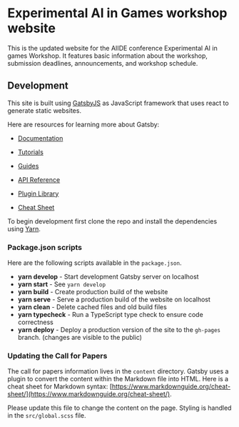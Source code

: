 # Experimental AI in Games workshop website

This is the updated website for the AIIDE conference Experimental AI
in games Workshop. It features basic information about the workshop,
submission deadlines, announcements, and workshop schedule.

## Development

This site is built using [GatsbyJS](https://www.gatsbyjs.com/) as
JavaScript framework that uses react to generate static websites.

Here are resources for learning more about Gatsby:

- [Documentation](https://www.gatsbyjs.com/docs/?utm_source=starter&utm_medium=readme&utm_campaign=minimal-starter-ts)

- [Tutorials](https://www.gatsbyjs.com/tutorial/?utm_source=starter&utm_medium=readme&utm_campaign=minimal-starter-ts)

- [Guides](https://www.gatsbyjs.com/tutorial/?utm_source=starter&utm_medium=readme&utm_campaign=minimal-starter-ts)

- [API Reference](https://www.gatsbyjs.com/docs/api-reference/?utm_source=starter&utm_medium=readme&utm_campaign=minimal-starter-ts)

- [Plugin Library](https://www.gatsbyjs.com/plugins?utm_source=starter&utm_medium=readme&utm_campaign=minimal-starter-ts)

- [Cheat Sheet](https://www.gatsbyjs.com/docs/cheat-sheet/?utm_source=starter&utm_medium=readme&utm_campaign=minimal-starter-ts)

To begin development first clone the repo and install the dependencies
using [Yarn](https://yarnpkg.com/).

### Package.json scripts

Here are the following scripts available in the `package.json`.

- **yarn develop** - Start development Gatsby server on localhost
- **yarn start** - See `yarn develop`
- **yarn build** - Create production build of the website
- **yarn serve** - Serve a production build of the website on localhost
- **yarn clean** - Delete cached files and old build files
- **yarn typecheck** - Run a TypeScript type check to ensure code correctness
- **yarn deploy** - Deploy a production version of the site to the `gh-pages` branch. (changes are visible to the public)

### Updating the Call for Papers

The call for papers information lives in the `content` directory. Gatsby
uses a plugin to convert the content within the Markdown file into HTML.
Here is a cheat sheet for Markdown syntax: [https://www.markdownguide.org/cheat-sheet/](https://www.markdownguide.org/cheat-sheet/).

Please update this file to change the content on the page. Styling is handled
in the `src/global.scss` file.
